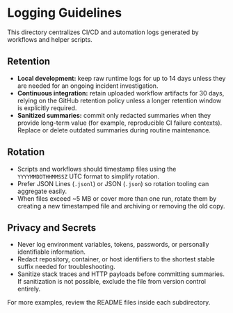 # Logging Guidelines

This directory centralizes CI/CD and automation logs generated by workflows and helper scripts.

## Retention
- **Local development:** keep raw runtime logs for up to 14 days unless they are needed for an ongoing incident investigation.
- **Continuous integration:** retain uploaded workflow artifacts for 30 days, relying on the GitHub retention policy unless a longer retention window is explicitly required.
- **Sanitized summaries:** commit only redacted summaries when they provide long-term value (for example, reproducible CI failure contexts). Replace or delete outdated summaries during routine maintenance.

## Rotation
- Scripts and workflows should timestamp files using the `YYYYMMDDTHHMMSSZ` UTC format to simplify rotation.
- Prefer JSON Lines (`.jsonl`) or JSON (`.json`) so rotation tooling can aggregate easily.
- When files exceed ~5 MB or cover more than one run, rotate them by creating a new timestamped file and archiving or removing the old copy.

## Privacy and Secrets
- Never log environment variables, tokens, passwords, or personally identifiable information.
- Redact repository, container, or host identifiers to the shortest stable suffix needed for troubleshooting.
- Sanitize stack traces and HTTP payloads before committing summaries. If sanitization is not possible, exclude the file from version control entirely.

For more examples, review the README files inside each subdirectory.
